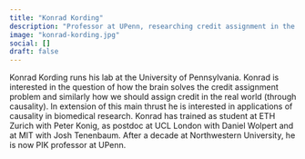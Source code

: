 ```yaml
---
title: "Konrad Kording"
description: "Professor at UPenn, researching credit assignment in the brain and causality in biomedical research. Trained at ETH Zurich, UCL, and MIT."
image: "konrad-kording.jpg"
social: []
draft: false
---
```

Konrad Kording runs his lab at the University of Pennsylvania. Konrad is interested in the question of how the brain solves the credit assignment problem and similarly how we should assign credit in the real world (through causality). In extension of this main thrust he is interested in applications of causality in biomedical research. Konrad has trained as student at ETH Zurich with Peter Konig, as postdoc at UCL London with Daniel Wolpert and at MIT with Josh Tenenbaum. After a decade at Northwestern University, he is now PIK professor at UPenn.
